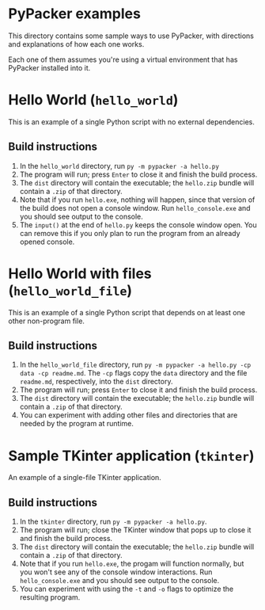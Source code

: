# PyPacker examples

This directory contains some sample ways to use PyPacker, with directions and explanations of how each one works.

Each one of them assumes you're using a virtual environment that has PyPacker installed into it.

# Hello World (`hello_world`)

This is an example of a single Python script with no external dependencies.

## Build instructions

1. In the `hello_world` directory, run `py -m pypacker -a hello.py`
2. The program will run; press `Enter` to close it and finish the build process.
3. The `dist` directory will contain the executable; the `hello.zip` bundle will contain a `.zip` of that directory.
4. Note that if you run `hello.exe`, nothing will happen, since that version of the build does not open a console window. Run `hello_console.exe` and you should see output to the console.
5. The `input()` at the end of `hello.py` keeps the console window open. You can remove this if you only plan to run the program from an already opened console.

# Hello World with files (`hello_world_file`)

This is an example of a single Python script that depends on at least one other non-program file.

## Build instructions

1. In the `hello_world_file` directory, run `py -m pypacker -a hello.py -cp data -cp readme.md`. The `-cp` flags copy the `data` directory and the file `readme.md`, respectively, into the `dist` directory.
2. The program will run; press `Enter` to close it and finish the build process.
3. The `dist` directory will contain the executable; the `hello.zip` bundle will contain a `.zip` of that directory.
4. You can experiment with adding other files and directories that are needed by the program at runtime.

# Sample TKinter application (`tkinter`)

An example of a single-file TKinter application.

## Build instructions

1. In the `tkinter` directory, run `py -m pypacker -a hello.py`.
2. The program will run; close the TKinter window that pops up to close it and finish the build process.
3. The `dist` directory will contain the executable; the `hello.zip` bundle will contain a `.zip` of that directory.
4. Note that if you run `hello.exe`, the progam will function normally, but you won't see any of the console window interactions. Run `hello_console.exe` and you should see output to the console.
5. You can experiment with using the `-t` and `-o` flags to optimize the resulting program.
